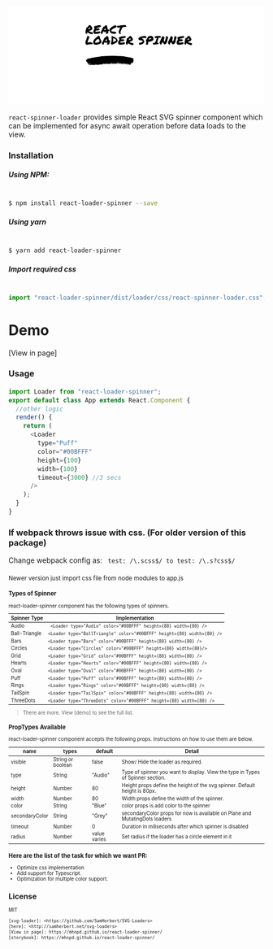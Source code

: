 <div style="text-align:center;">
<p>
  <img src="./react-loader-spinner.png" alt="title"/>
</p>
</div>

`react-spinner-loader` provides simple React SVG spinner component which can be implemented for async await operation before data loads to the view.

### Installation

##### Using NPM:

#

```sh
$ npm install react-loader-spinner --save
```

##### Using yarn

#

```sh
$ yarn add react-loader-spinner
```

##### Import required css

#

```js
import "react-loader-spinner/dist/loader/css/react-spinner-loader.css";
```

# Demo

[View in page]

### Usage

```js
import Loader from "react-loader-spinner";
export default class App extends React.Component {
  //other logic
  render() {
    return (
      <Loader
        type="Puff"
        color="#00BFFF"
        height={100}
        width={100}
        timeout={3000} //3 secs
      />
    );
  }
}
```

### If webpack throws issue with css. (For older version of this package)

Change webpack config as:
` test: /\.scss$/ to test: /\.s?css$/`
<br/><br/>
<small>Newer version just import css file from node modules to app.js<small>

### Types of Spinner

react-loader-spinner component has the following types of spinners.

| Spinner Type  | Implementation                                                          |
| ------------- | ----------------------------------------------------------------------- |
| Audio         | ` <Loader type="Audio" color="#00BFFF" height={80} width={80} />`       |
| Ball-Triangle | `<Loader type="BallTriangle" color="#00BFFF" height={80} width={80} />` |
| Bars          | `<Loader type="Bars" color="#00BFFF" height={80} width={80} />`         |
| Circles       | `<Loader type="Circles" color="#00BFFF" height={80} width={80}/>`       |
| Grid          | `<Loader type="Grid" color="#00BFFF" height={80} width={80} />`         |
| Hearts        | `<Loader type="Hearts" color="#00BFFF" height={80} width={80} />`       |
| Oval          | `<Loader type="Oval" color="#00BFFF" height={80} width={80} />`         |
| Puff          | `<Loader type="Puff" color="#00BFFF" height={80} width={80} />`         |
| Rings         | `<Loader type="Rings" color="#00BFFF" height={80} width={80} />`        |
| TailSpin      | `<Loader type="TailSpin" color="#00BFFF" height={80} width={80} />`     |
| ThreeDots     | `<Loader type="ThreeDots" color="#00BFFF" height={80} width={80} />`    |

> There are more. View [demo] to see the full list.

### PropTypes Available

react-loader-spinner component accepts the following props. Instructions on how to use them are below.

| name           | types             | default      | Detail                                                                          |
| -------------- | ----------------- | ------------ | ------------------------------------------------------------------------------- |
| visible        | String or boolean | false        | Show/ Hide the loader as required.                                              |
| type           | String            | "Audio"      | Type of spinner you want to display. View the type in Types of Spinner section. |
| height         | Number            | 80           | Height props define the height of the svg spinner. Default height is 80px.      |
| width          | Number            | 80           | Width props define the width of the spinner.                                    |
| color          | String            | "Blue"       | color props is add color to the spinner                                         |
| secondaryColor | String            | "Grey"       | secondaryColor props for now is available on Plane and MutatingDots loaders     |
| timeout        | Number            | 0            | Duration in miliseconds after which spinner is disabled                         |
| radius         | Number            | value varies | Set radius if the loader has a circle element in it                             |

### Here are the list of the task for which we want PR:

- Optimize css implementation
- Add support for Typescript.
- Optimization for multiple color support.

## License

MIT

    [svg-loader]: <https://github.com/SamHerbert/SVG-Loaders>
    [here]: <http://samherbert.net/svg-loaders>
    [View in page]: https://mhnpd.github.io/react-loader-spinner/
    [storybook]: https://mhnpd.github.io/react-loader-spinner/
